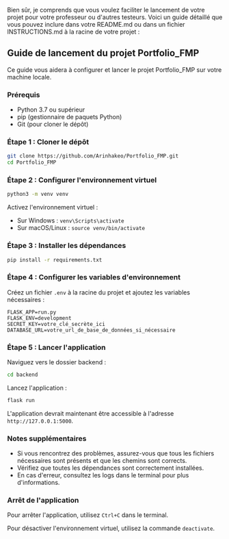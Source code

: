 Bien sûr, je comprends que vous voulez faciliter le lancement de votre projet pour votre professeur ou d'autres testeurs. Voici un guide détaillé que vous pouvez inclure dans votre README.md ou dans un fichier INSTRUCTIONS.md à la racine de votre projet :

## Guide de lancement du projet Portfolio_FMP

Ce guide vous aidera à configurer et lancer le projet Portfolio_FMP sur votre machine locale.

### Prérequis

- Python 3.7 ou supérieur
- pip (gestionnaire de paquets Python)
- Git (pour cloner le dépôt)

### Étape 1 : Cloner le dépôt

```bash
git clone https://github.com/Arinhakeo/Portfolio_FMP.git
cd Portfolio_FMP
```

### Étape 2 : Configurer l'environnement virtuel

```bash
python3 -m venv venv
```

Activez l'environnement virtuel :
- Sur Windows : `venv\Scripts\activate`
- Sur macOS/Linux : `source venv/bin/activate`

### Étape 3 : Installer les dépendances

```bash
pip install -r requirements.txt
```

### Étape 4 : Configurer les variables d'environnement

Créez un fichier `.env` à la racine du projet et ajoutez les variables nécessaires :

```
FLASK_APP=run.py
FLASK_ENV=development
SECRET_KEY=votre_clé_secrète_ici
DATABASE_URL=votre_url_de_base_de_données_si_nécessaire
```

### Étape 5 : Lancer l'application

Naviguez vers le dossier backend :

```bash
cd backend
```

Lancez l'application :

```bash
flask run
```

L'application devrait maintenant être accessible à l'adresse `http://127.0.0.1:5000`.

### Notes supplémentaires

- Si vous rencontrez des problèmes, assurez-vous que tous les fichiers nécessaires sont présents et que les chemins sont corrects.
- Vérifiez que toutes les dépendances sont correctement installées.
- En cas d'erreur, consultez les logs dans le terminal pour plus d'informations.

### Arrêt de l'application

Pour arrêter l'application, utilisez `Ctrl+C` dans le terminal.

Pour désactiver l'environnement virtuel, utilisez la commande `deactivate`.

